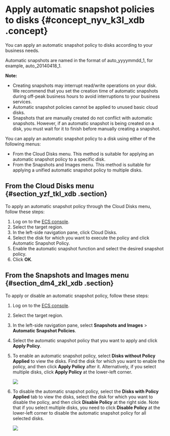 # Apply automatic snapshot policies to disks {#concept_nyv_k3l_xdb .concept}

You can apply an automatic snapshot policy to disks according to your business needs.

Automatic snapshots are named in the format of auto\_yyyymmdd\_1, for example, auto\_20140418\_1.

**Note:** 

-   Creating snapshots may interrupt read/write operations on your disk. We recommend that you set the creation time of automatic snapshots during off-peak business hours to avoid interruptions to your business services.
-   Automatic snapshot policies cannot be applied to unused basic cloud disks.
-   Snapshots that are manually created do not conflict with automatic snapshots. However, if an automatic snapshot is being created on a disk, you must wait for it to finish before manually creating a snapshot.

You can apply an automatic snapshot policy to a disk using either of the following menus:

-   From the Cloud Disks menu. This method is suitable for applying an automatic snapshot policy to a specific disk.
-   From the Snapshots and Images menu. This method is suitable for applying a unified automatic snapshot policy to multiple disks.

## From the Cloud Disks menu {#section_yzf_tkl_xdb .section}

To apply an automatic snapshot policy through the Cloud Disks menu, follow these steps:

1.  Log on to the [ECS console](https://partners-intl.console.aliyun.com/#/ecs).
2.  Select the target region.
3.  In the left-side navigation pane, click Cloud Disks.
4.  Select the disk for which you want to execute the policy and click Automatic Snapshot Policy.
5.  Enable the automatic snapshot function and select the desired snapshot policy.
6.  Click **OK**.

## From the Snapshots and Images menu {#section_dm4_zkl_xdb .section}

To apply or disable an automatic snapshot policy, follow these steps:

1.  Log on to the [ECS console](https://partners-intl.console.aliyun.com/#/ecs).
2.  Select the target region. 
3.  In the left-side navigation pane, select **Snapshots and Images** \> **Automatic Snapshot Policies**. 
4.  Select the automatic snapshot policy that you want to apply and click **Apply Policy**.
5.  To enable an automatic snapshot policy, select **Disks without Policy Applied** to view the disks. Find the disk for which you want to enable the policy, and then click **Apply Policy** after it. Alternatively, if you select multiple disks, click **Apply Policy** at the lower-left corner.

    ![](images/4563_en-US.gif)

6.  To disable the automatic snapshot policy, select the **Disks with Policy Applied** tab to view the disks, select the disk for which you want to disable the policy, and then click **Disable Policy** at the right side. Note that if you select multiple disks, you need to click **Disable Policy** at the lower-left corner to disable the automatic snapshot policy for all selected disks.

    ![](http://static-aliyun-doc.oss-cn-hangzhou.aliyuncs.com/assets/img/9689/15420249314568_en-US.png)


